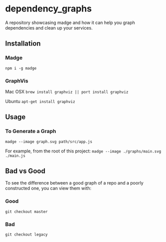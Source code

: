 # dependency_graphs
A repository showcasing madge and how it can help you graph dependencies and clean up your services.

## Installation

### Madge
`npm i -g madge`

### GraphVis

Mac OSX
`brew install graphviz || port install graphviz`

Ubuntu
`apt-get install graphviz`

## Usage

### To Generate a Graph
`madge --image graph.svg path/src/app.js`

For example, from the root of this project:
`madge --image ./graphs/main.svg ./main.js`

## Bad vs Good
To see the difference between a good graph of a repo and a poorly constructed one, you can view them with:

### Good
`git checkout master`

### Bad
`git checkout legacy`